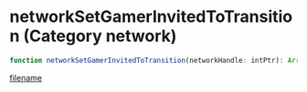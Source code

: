 # networkSetGamerInvitedToTransition (Category network)

```js
function networkSetGamerInvitedToTransition(networkHandle: intPtr): Array
```

[filename](networkSetGamerInvitedToTransition_m.md ':include')